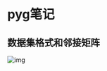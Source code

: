 # pyg笔记



## 数据集格式和邻接矩阵

![img](../../OneDrive%20-%20zzzsleep/%E6%A1%8C%E9%9D%A2/202308201701223.png)
